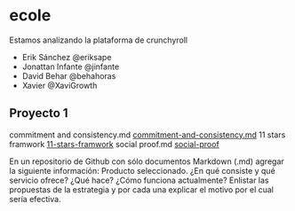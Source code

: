 # ecole
Estamos analizando la plataforma de crunchyroll

- Erik Sánchez @eriksape
- Jonattan Infante @jinfante
- David Behar @behahoras
- Xavier @XaviGrowth

## Proyecto 1

commitment and consistency.md [commitment-and-consistency.md](./project-1/commitment-and-consistency.md)
11 stars framwork [11-stars-framwork](./project-1/11-stars-framework.md)
social proof.md [social-proof](./project-1/social-proof.md)

En un repositorio de Github con sólo documentos Markdown (.md) agregar la siguiente información:
Producto seleccionado.
¿En qué consiste y qué servicio ofrece? ¿Qué hace? ¿Cómo funciona actualmente?
Enlistar las propuestas de la estrategia y por cada una explicar el motivo por el cual sería efectiva.
